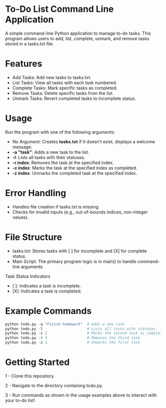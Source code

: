 # To-Do List Command Line Application
A simple command-line Python application to manage to-do tasks. This program allows users to add, list, complete, unmark, and remove tasks stored in a tasks.txt file.

# Features
- Add Tasks: Add new tasks to tasks.txt.
- List Tasks: View all tasks with each task numbered.
- Complete Tasks: Mark specific tasks as completed.
- Remove Tasks: Delete specific tasks from the list.
- Unmark Tasks: Revert completed tasks to incomplete status.

# Usage
Run the program with one of the following arguments:

- No Argument: Creates **tasks.txt** if it doesn’t exist, displays a welcome message.
- **-a "task"**: Adds a new task to the list.
- **-l**: Lists all tasks with their statuses.
- **-r index**: Removes the task at the specified index.
- **-c index**: Marks the task at the specified index as completed.
- **-z index**: Unmarks the completed task at the specified index.

# Error Handling
- Handles file creation if tasks.txt is missing.
- Checks for invalid inputs (e.g., out-of-bounds indices, non-integer values).

# File Structure
- tasks.txt: Stores tasks with [ ] for incomplete and [X] for complete status.
- Main Script: The primary program logic is in main() to handle command-line arguments.

Task Status Indicators
- [ ]: Indicates a task is incomplete.
- [X]: Indicates a task is completed.

# Example Commands

```python
python todo.py -a "Finish homework"  # Adds a new task
python todo.py -l                    # Lists all tasks with statuses
python todo.py -c 2                  # Marks the second task as completed
python todo.py -r 3                  # Removes the third task
python todo.py -z 1                  # Unmarks the first task

```

# Getting Started

1 - Clone this repository.

2 - Navigate to the directory containing todo.py.

3 - Run commands as shown in the usage examples above to interact with your to-do list!
